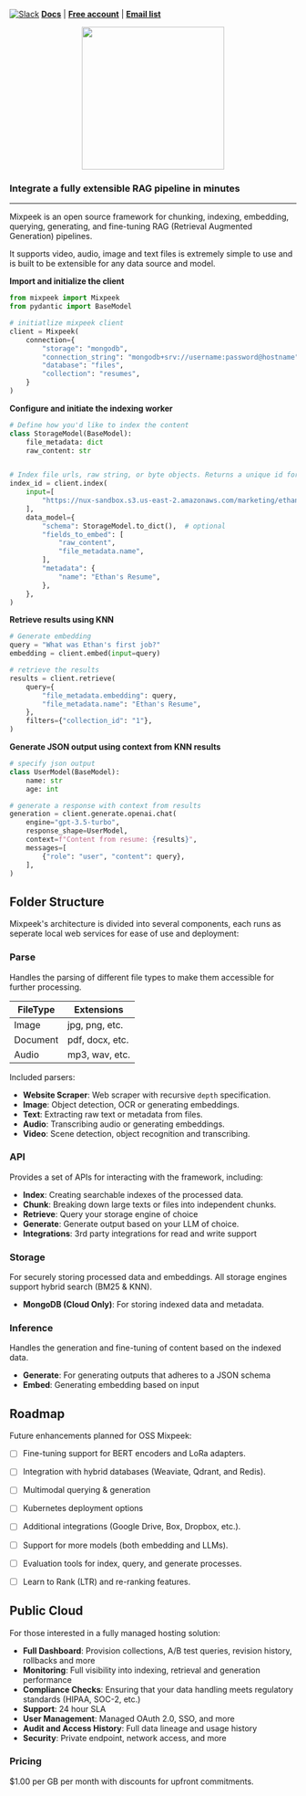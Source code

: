 [![Slack](https://img.shields.io/badge/slack-@mixpeek/dev-green.svg?logo=slack)](https://join.slack.com/t/mixpeek/shared_invite/enQtNjQxMzgyNTEzNzk1LTU0ZjZlZmY5ODdkOTEzZDQzZWU5OTk3ZTgyNjY1ZDE1M2U1ZTViMWQxMThiMjU1N2MwOTlhMmVjYjEzMjEwMGQ)
 **[Docs](https://docs.mixpeek.com/)** | **[Free account](https://dashboard.mixpeek.com)** | **[Email list](https://www.mixpeek.com/newsletter-signup/)**


<p align="center">
    <img src ="https://mixpeek.com/static/img/logo-dark.png"
     width="250"/>
         </p>

### Integrate a fully extensible RAG pipeline in minutes 

---

Mixpeek is an open source framework for chunking, indexing, embedding, querying, generating, and fine-tuning RAG (Retrieval Augmented Generation) pipelines. 

It supports video, audio, image and text files is extremely simple to use and is built to be extensible for any data source and model.

**Import and initialize the client**

```python
from mixpeek import Mixpeek
from pydantic import BaseModel

# initiatlize mixpeek client
client = Mixpeek(
    connection={
        "storage": "mongodb",
        "connection_string": "mongodb+srv://username:password@hostname",
        "database": "files",
        "collection": "resumes",
    }
)
```

**Configure and initiate the indexing worker**

```python
# Define how you'd like to index the content
class StorageModel(BaseModel):
    file_metadata: dict
    raw_content: str


# Index file urls, raw string, or byte objects. Returns a unique id for the index.
index_id = client.index(
    input=[
        "https://nux-sandbox.s3.us-east-2.amazonaws.com/marketing/ethan-resume.pdf"
    ],
    data_model={
        "schema": StorageModel.to_dict(),  # optional
        "fields_to_embed": [
            "raw_content",
            "file_metadata.name",
        ],
        "metadata": {
            "name": "Ethan's Resume",
        },
    },
)
```

**Retrieve results using KNN**

```python
# Generate embedding
query = "What was Ethan's first job?"
embedding = client.embed(input=query)

# retrieve the results
results = client.retrieve(
    query={
        "file_metadata.embedding": query,
        "file_metadata.name": "Ethan's Resume",
    },
    filters={"collection_id": "1"},
)
```

**Generate JSON output using context from KNN results**
```python
# specify json output
class UserModel(BaseModel):
    name: str
    age: int

# generate a response with context from results
generation = client.generate.openai.chat(
    engine="gpt-3.5-turbo",
    response_shape=UserModel,
    context=f"Content from resume: {results}",
    messages=[
        {"role": "user", "content": query},
    ],
)
```

## Folder Structure

Mixpeek's architecture is divided into several components, each runs as seperate local web services for ease of use and deployment:

### Parse

Handles the parsing of different file types to make them accessible for further processing.

| FileType | Extensions      |
|----------|-----------------|
| Image    | jpg, png, etc.  |
| Document | pdf, docx, etc. |
| Audio    | mp3, wav, etc.  |

Included parsers:

- **Website Scraper**: Web scraper with recursive `depth` specification.
- **Image**: Object detection, OCR or generating embeddings.
- **Text**: Extracting raw text or metadata from files.
- **Audio**: Transcribing audio or generating embeddings.
- **Video**: Scene detection, object recognition and transcribing.

### API

Provides a set of APIs for interacting with the framework, including:

- **Index**: Creating searchable indexes of the processed data.
- **Chunk**: Breaking down large texts or files into independent chunks.
- **Retrieve**: Query your storage engine of choice
- **Generate**: Generate output based on your LLM of choice.
- **Integrations**: 3rd party integrations for read and write support

### Storage

For securely storing processed data and embeddings. All storage engines support hybrid search (BM25 & KNN).

- **MongoDB (Cloud Only)**: For storing indexed data and metadata.

### Inference

Handles the generation and fine-tuning of content based on the indexed data.

- **Generate**: For generating outputs that adheres to a JSON schema
- **Embed**: Generating embedding based on input


## Roadmap

Future enhancements planned for OSS Mixpeek:

- [ ] Fine-tuning support for BERT encoders and LoRa adapters.
- [ ] Integration with hybrid databases (Weaviate, Qdrant, and Redis).
- [ ] Multimodal querying & generation
- [ ] Kubernetes deployment options
- [ ] Additional integrations (Google Drive, Box, Dropbox, etc.).
- [ ] Support for more models (both embedding and LLMs).
- [ ] Evaluation tools for index, query, and generate processes.
- [ ] Learn to Rank (LTR) and re-ranking features.


## Public Cloud

For those interested in a fully managed hosting solution:

- **Full Dashboard**: Provision collections, A/B test queries, revision history, rollbacks and more
- **Monitoring**: Full visibility into indexing, retrieval and generation performance
- **Compliance Checks**: Ensuring that your data handling meets regulatory standards (HIPAA, SOC-2, etc.)
- **Support**: 24 hour SLA 
- **User Management**: Managed OAuth 2.0, SSO, and more
- **Audit and Access History**: Full data lineage and usage history
- **Security**: Private endpoint, network access, and more

### Pricing

$1.00 per GB per month with discounts for upfront commitments.
